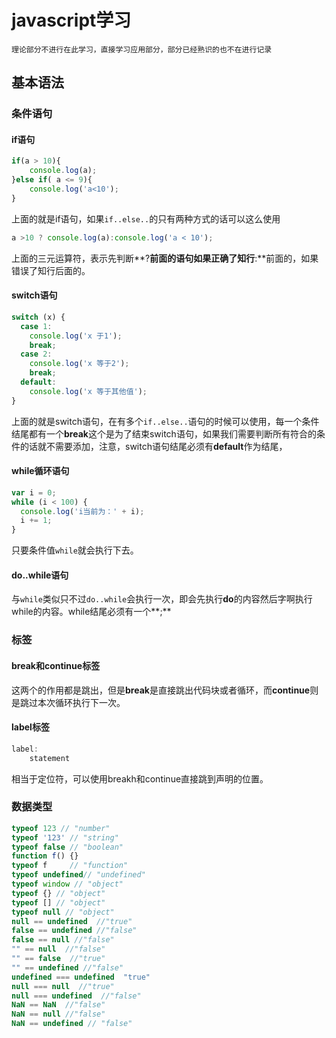 # javascript学习

`理论部分不进行在此学习，直接学习应用部分，部分已经熟识的也不在进行记录`

## 基本语法

### 条件语句

#### if语句

```javascript
if(a > 10){
	console.log(a);
}else if( a <= 9){
	console.log('a<10');
}
```

上面的就是if语句，如果`if..else..`的只有两种方式的话可以这么使用

```javascript
a >10 ? console.log(a):console.log('a < 10');
```

上面的三元运算符，表示先判断**?**前面的语句如果正确了知行**:**前面的，如果错误了知行后面的。

#### switch语句

```javascript
switch (x) {
  case 1:
    console.log('x 于1');
    break;
  case 2:
    console.log('x 等于2');
    break;
  default:
    console.log('x 等于其他值');
}
```

上面的就是switch语句，在有多个`if..else..`语句的时候可以使用，每一个条件结尾都有一个**break**这个是为了结束switch语句，如果我们需要判断所有符合的条件的话就不需要添加，注意，switch语句结尾必须有**default**作为结尾，

#### while循环语句

```javascript
var i = 0;
while (i < 100) {
  console.log('i当前为：' + i);
  i += 1;
}
```

只要条件值`while`就会执行下去。

#### do..while语句

与`while`类似只不过`do..while`会执行一次，即会先执行**do**的内容然后字啊执行while的内容。while结尾必须有一个**;**

### 标签

#### break和continue标签

这两个的作用都是跳出，但是**break**是直接跳出代码块或者循环，而**continue**则是跳过本次循环执行下一次。

#### label标签

```javascript
label:
	statement
```

相当于定位符，可以使用breakh和continue直接跳到声明的位置。

### 数据类型

```javascript
typeof 123 // "number"
typeof '123' // "string"
typeof false // "boolean"
function f() {}
typeof f     // "function"
typeof undefined// "undefined"
typeof window // "object"
typeof {} // "object"
typeof [] // "object"
typeof null // "object"
null == undefined  //"true"
false == undefined //"false"
false == null //"false"
"" == null  //"false"
"" == false  //"true"
"" == undefined //"false"
undefined === undefined  "true"
null === null  //"true"
null === undefined  //"false"
NaN == NaN  //"false"
NaN == null //"false"
NaN == undefined // "false"

```


